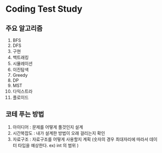 # Coding Test Study

## 주요 알고리즘
1. BFS
2. DFS
3. 구현
4. 백트래킹
5. 시뮬레이션
6. 이진탐색
7. Greedy
8. DP
9. MST
10. 다익스트라
11. 플로이드

## 코테 푸는 방법
1. 아이디어 : 문제를 어떻게 풀것인지 설계
2. 시간복잡도 : 내가 설계한 방법이 오래 걸리는지 확인
3. 자료구조 : 자료구조를 어떻게 사용할지 계획 (숫자의 경우 최대자리에 따라서 데이터 타입을 예상한다. ex) int 의 범위 )
